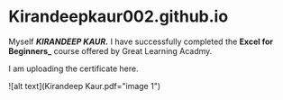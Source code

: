# Kirandeepkaur002.github.io

Myself **_KIRANDEEP KAUR._**
I have successfully completed the **Excel for Beginners_** course offered by Great Learning Acadmy.

I am uploading the certificate here.

![alt text](Kirandeep Kaur.pdf="image 1")




